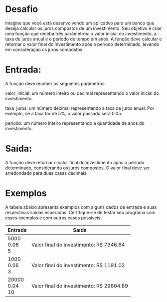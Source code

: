# Desafio
Imagine que você está desenvolvendo um aplicativo para um banco que deseja calcular os juros compostos de um investimento. Seu objetivo é criar uma função que receba três parâmetros: o valor inicial do investimento, a taxa de juros anual e o período de tempo em anos. A função deve calcular e retornar o valor final do investimento após o período determinado, levando em consideração os juros compostos.

# Entrada:
A função deve receber os seguintes parâmetros:

valor_inicial: um número inteiro ou decimal representando o valor inicial do investimento.

taxa_juros: um número decimal representando a taxa de juros anual. Por exemplo, se a taxa for de 5%, o valor passado será 0.05.

periodo: um número inteiro representando a quantidade de anos do investimento.

# Saída:
A função deve retornar o valor final do investimento após o período determinado, considerando os juros compostos. O valor final deve ser arredondado para duas casas decimais.

# Exemplos
A tabela abaixo apresenta exemplos com alguns dados de entrada e suas respectivas saídas esperadas. Certifique-se de testar seu programa com esses exemplos e com outros casos possíveis.

| Entrada                 | Saída                                    |
|-------------------------|------------------------------------------|
| 5000 <br> 0.08 <br> 5   | Valor final do investimento: R$ 7346.64  |
| 1000 <br> 0.06 <br> 3   | Valor final do investimento: R$ 1191.02  |
| 20000 <br> 0.04 <br> 10 | Valor final do investimento: R$ 29604.89 |